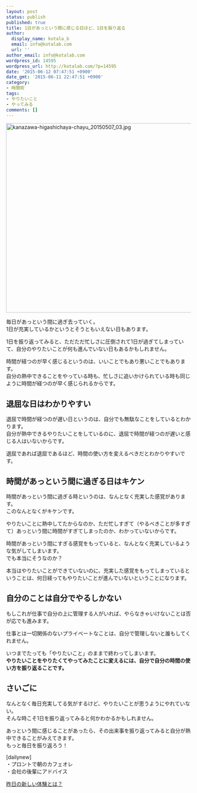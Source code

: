 ```yaml
---
layout: post
status: publish
published: true
title: 1日があっという間に感じる日ほど、1日を振り返る
author:
  display_name: kotala_b
  email: info@kotalab.com
  url: ''
author_email: info@kotalab.com
wordpress_id: 14595
wordpress_url: http://kotalab.com/?p=14595
date: '2015-06-12 07:47:51 +0900'
date_gmt: '2015-06-11 22:47:51 +0900'
category:
- 時間術
tags:
- やりたいこと
- やってみる
comments: []
---
```

<p><img src="http://kotalab.com/wp-content/uploads/2015/05/kanazawa-higashichaya-chayu_20150507_03-780x516.jpg" alt="kanazawa-higashichaya-chayu_20150507_03.jpg" width="780" height="516" class="aligncenter size-large wp-image-14286" /></p>
<p>毎日があっという間に過ぎ去っていく。<br />
1日が充実しているかというとそうともいえない日もあります。</p>
<p>1日を振り返ってみると、ただただ忙しさに圧倒されて1日が過ぎてしまっていて、自分のやりたいことが何も進んでいない日もあるかもしれません。</p>
<p>時間が経つのが早く感じるというのは、いいことでもあり悪いことでもあります。<br />
自分の熱中できることをやっている時も、忙しさに追いかけられている時も同じように時間が経つのが早く感じられるからです。</p>
<p><!--more--></p>
<h2>退屈な日はわかりやすい</h2>
<p>退屈で時間が経つのが遅い日というのは、自分でも無駄なことをしているとわかります。<br />
自分が熱中できるやりたいことをしているのに、退屈で時間が経つのが遅いと感じる人はいないからです。</p>
<p>退屈であれば退屈であるほど、時間の使い方を変えるべきだとわかりやすいです。</p>
<h2>時間があっという間に過ぎる日はキケン</h2>
<p>時間があっという間に過ぎる時というのは、なんとなく充実した感覚があります。<br />
このなんとなくが<span class="b">キケン</span>です。</p>
<p>やりたいことに熱中してたからなのか、ただ忙しすぎて（やるべきことが多すぎて）あっという間に時間がすぎてしまったのか、わかっていないからです。</p>
<p>時間があっという間にすぎる感覚をもっていると、<span class="b">なんとなく充実</span>しているような気がしてしまいます。<br />
<span class="b">でも本当にそうなのか？</span></p>
<p>本当はやりたいことができていないのに、充実した感覚をもってしまっているということは、何日経ってもやりたいことが進んでいないということになります。</p>
<h2>自分のことは自分でやるしかない</h2>
<p>もしこれが仕事で自分の上に管理する人がいれば、やらなきゃいけないことは否が応でも進みます。</p>
<p>仕事とは一切関係のないプライベートなことは、自分で管理しないと誰もしてくれません。</p>
<p>いつまでたっても「やりたいこと」のままで終わってしまいます。<br />
<strong>やりたいことをやりたくてやってみたことに変えるには、自分で自分の時間の使い方を振り返ることです。</strong></p>
<h2>さいごに</h2>
<p>なんとなく毎日充実してる気がするけど、やりたいことが思うようにやれていない。<br />
そんな時こそ1日を振り返ってみると何かわかるかもしれません。</p>
<p>あっという間に感じることがあったら、その出来事を振り返ってみると自分が熱中できることがみえてきます。<br />
もっと毎日を振り返ろう！</p>
<p>[dailynew]<br />
・プロントで朝のカフェオレ<br />
・会社の後輩にアドバイス</p>
<p><a href="http://kotalab.com/lets-start-1day1new" title="昨日の新しい体験とは？">昨日の新しい体験とは？</a></p>
<div class="clear"></div>
